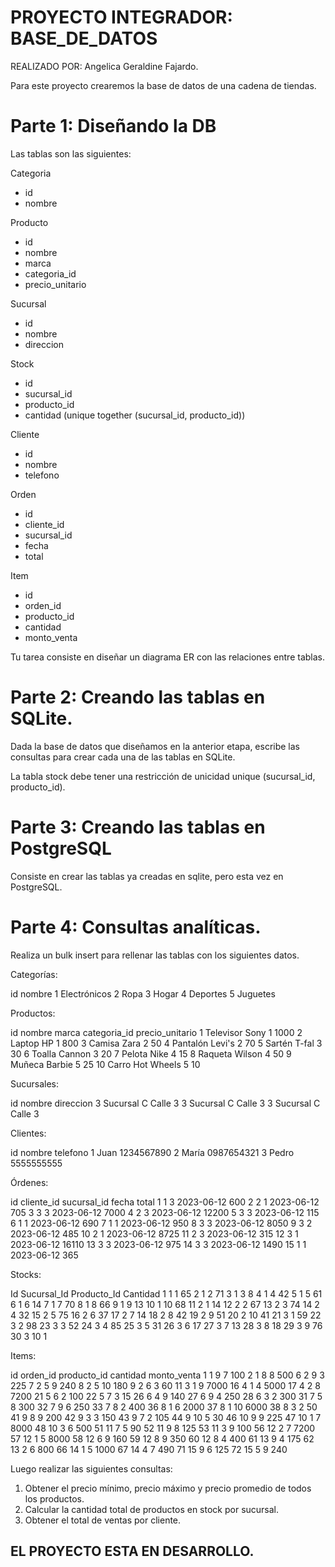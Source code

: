 # PROYECTO INTEGRADOR: BASE_DE_DATOS

REALIZADO POR: Angelica Geraldine Fajardo.

Para este proyecto crearemos la base de datos de una cadena de tiendas.

# Parte 1: Diseñando la DB

Las tablas son las siguientes:

Categoria
* id
* nombre

Producto
* id
* nombre
* marca
* categoria_id
* precio_unitario

Sucursal
* id
* nombre
* direccion

Stock
* id
* sucursal_id
* producto_id
* cantidad
(unique together (sucursal_id, producto_id))

Cliente
* id
* nombre
* telefono

Orden
* id
* cliente_id
* sucursal_id
* fecha
* total

Item
* id
* orden_id
* producto_id
* cantidad
* monto_venta

Tu tarea consiste en diseñar un diagrama ER con las relaciones entre tablas.


# Parte 2:  Creando las tablas en SQLite.

Dada la base de datos que diseñamos en la anterior etapa, escribe las consultas para crear cada una de las tablas en 
SQLite.

La tabla stock debe tener una restricción de unicidad unique (sucursal_id, producto_id).


# Parte 3: Creando las tablas en PostgreSQL

Consiste en crear las tablas ya creadas en sqlite, pero esta vez en PostgreSQL.

# Parte 4: Consultas analíticas.

Realiza un bulk insert para rellenar las tablas con los siguientes datos.

Categorías:

id	nombre
1	Electrónicos
2	Ropa
3	Hogar
4	Deportes
5	Juguetes

Productos:

id	nombre	    marca	categoria_id	precio_unitario
1	Televisor	Sony	    1	        1000
2	Laptop	    HP	        1	        800
3	Camisa	    Zara	    2	        50
4	Pantalón	Levi's	    2	        70
5	Sartén	    T-fal	    3	        30
6	Toalla	    Cannon	    3	        20
7	Pelota	    Nike	    4	        15
8	Raqueta	    Wilson	    4	        50
9	Muñeca	    Barbie	    5	        25
10	Carro	    Hot Wheels	5	        10

Sucursales:

id	nombre	    direccion
3	Sucursal C	Calle 3
3	Sucursal C	Calle 3
3	Sucursal C	Calle 3

Clientes:

id	nombre	telefono
1	Juan	1234567890
2	María	0987654321
3	Pedro	5555555555

Órdenes:

id	cliente_id	sucursal_id	    fecha	    total
1	    1	        3	        2023-06-12	600
2	    2	        1	        2023-06-12	705
3	    3	        3	        2023-06-12	7000
4	    2	        3	        2023-06-12	12200
5	    3	        3	        2023-06-12	115
6	    1	        1	        2023-06-12	690
7	    1	        1	        2023-06-12	950
8	    3	        3	        2023-06-12	8050
9	    3	        2	        2023-06-12	485
10	    2	        1	        2023-06-12	8725
11	    2	        3	        2023-06-12	315
12	    3	        1	        2023-06-12	16110
13	    3	        3	        2023-06-12	975
14	    3	        3	        2023-06-12	1490
15	    1	        1	        2023-06-12	365

Stocks:

Id	Sucursal_Id Producto_Id Cantidad
1	    1	        1       65
2	    1	        2	    71
3	    1	        3	    8
4	    1	        4	    42
5	    1	        5	    61
6	    1	        6	    14
7	    1	        7	    70
8	    1	        8	    66
9	    1	        9	    13
10	    1	        10	    68
11	    2	        1	    14
12	    2	        2	    67
13	    2	        3	    74
14	    2           4	    32
15	    2	        5	    75
16	    2	        6	    37
17	    2	        7	    14
18	    2	        8	    42
19	    2	        9	    51
20	    2	        10	    41
21	    3	        1	    59
22	    3	        2	    98
23	    3	        3	    52
24  	3	        4	    85
25	    3	        5	    31
26  	3	        6	    17
27	    3	        7	    13
28	    3	        8	    18
29	    3	        9	    76
30	    3	        10	    1

Items:

id	orden_id	producto_id	cantidad	monto_venta
1	    1	        9	        7	    100
2	    1	        8	        8	    500
6	    2	        9	        3	    225
7	    2	        5	        9	    240
8	    2	        5	        10	    180
9	    2	        6	        3	    60
11	    3	        1	        9   	7000
16	    4	        1       	4   	5000
17  	4       	2       	8   	7200
21  	5       	6       	2   	100
22  	5       	7       	3   	15
26     	6       	4       	9   	140
27  	6       	9       	4   	250
28  	6       	3       	2   	300
31  	7       	5       	8   	300
32  	7       	9       	6   	250
33  	7       	8       	2   	400
36  	8       	1       	6   	2000
37  	8       	1       	10  	6000
38  	8       	3       	2   	50
41	    9       	8       	9     	200
42  	9       	3       	3   	150
43  	9       	7       	2   	105
44  	9       	10      	5   	30
46  	10      	9       	9   	225
47  	10      	1       	7     	8000
48  	10      	3       	6   	500
51     	11      	7       	5   	90
52  	11      	9       	8   	125
53  	11      	3       	9   	100
56  	12  	    2       	7   	7200
57  	12  	    1       	5   	8000
58  	12      	6       	9       160
59  	12      	8       	9       350
60  	12      	8       	4   	400
61  	13      	9       	4       175
62  	13  	    2       	6   	800
66  	14      	1       	5   	1000
67  	14  	    4       	7   	490
71  	15      	9       	6   	125
72  	15      	5       	9   	240

Luego realizar las siguientes consultas:

1. Obtener el precio mínimo, precio máximo y precio promedio de todos los productos.
2. Calcular la cantidad total de productos en stock por sucursal.
3. Obtener el total de ventas por cliente.

## EL PROYECTO ESTA EN DESARROLLO.
